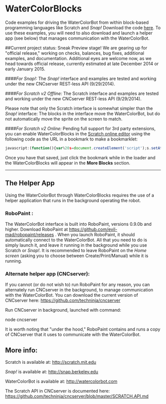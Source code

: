 WaterColorBlocks
================

Code examples for driving the WaterColorBot from within block-based programming languages like Scratch and _Snap!_ Download the code [here](https://github.com/evil-mad/WaterColorBlocks/archive/master.zip). To use these examples, you will need to also download and launch a helper app (see below) that manages communication with the WaterColorBot.


##Current project status: Sneak Preview stage! 
We are gearing up for "official release," working on checks, balances, bug fixes, additional examples, and documentation. Additional eyes are welcome now, as we head towards official release, currently estimated at late December 2014 or early January 2015.


####_For Snap!:_
The _Snap!_ interface and examples are tested and working under the new CNCserver REST-less API (9/29/2014).


####_For Scratch v2 Offline:_
The Scratch interface and examples are tested and working under the new CNCserver REST-less API (9/29/2014).

Please note that only the Scratch interface is somewhat simpler than the  _Snap!_ interface: The blocks in the interface move the WaterColorBot, but do not automatically move the sprite on the screen to match. 

####_For Scratch v2 Online:_
Pending full support for 3rd party extensions, you can enable WaterColorBlocks in the [Scratch online editor](http://scratch.mit.edu/projects/editor/) using the following code as the URL in a bookmark to make a bookmarklet:
```javascript
javascript:(function(){var%20s=document.createElement('script');s.setAttribute('src','https://cdn.rawgit.com/techninja/cncserver/8a95b420519e09a6692177a8a4d5fa87fc26b54c/watercolorbot_scratch.js');document.body.appendChild(s);}());)
```
Once you have that saved, just click the bookmark while in the loader and the WaterColorBlocks will appear in the **More Blocks** section.

----

## The Helper App
Using the WaterColorBot through WaterColorBlocks requires the use of a helper application that runs in the background operating the robot.  


### RoboPaint :
The WaterColorBot interface is built into RoboPaint, versions 0.9.0b and higher.  Download RoboPaint at https://github.com/evil-mad/robopaint/releases .  When you launch RoboPaint, it should automatically connect to the WaterColorBot. All that you need to do is simply launch it, and leave it running in the background while you use Scratch or _Snap!_. It is recommended to leave RoboPaint on the _Home screen_ (asking you to choose between Create/Print/Manual) while it is running.


### Alternate helper app (CNCserver):
If you cannot (or do not wish to) run RoboPaint for any reason, you can alternately run CNCserver in the background, to manage communication with the WaterColorBot. You can download the current version of CNCserver here:  https://github.com/techninja/cncserver

Run CNCserver in background, launched with command:

  node cncserver
  
It is worth noting that "under the hood," RoboPaint contains and runs a copy of CNCserver that it uses to communicate with the WaterColorBot.

  
## More info:

Scratch is available at: http://scratch.mit.edu

_Snap!_ is available at: http://snap.berkeley.edu

WaterColorBot is available at: http://watercolorbot.com

The Scratch API in CNCserver is documented here: https://github.com/techninja/cncserver/blob/master/SCRATCH.API.md
